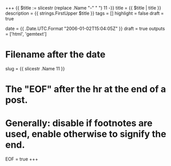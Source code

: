 +++
{{ $title := slicestr (replace .Name "-" " ") 11 -}}
title = {{ $title | title }}
description = {{ strings.FirstUpper $title }}
tags = []
highlight = false
draft = true

date = {{ .Date.UTC.Format "2006-01-02T15:04:05Z" }}
draft = true
outputs = ['html', 'gemtext']
# Filename after the date
slug = {{ slicestr .Name 11 }}
# The "EOF" after the hr at the end of a post.
# Generally: disable if footnotes are used, enable otherwise to signify the end.
EOF = true
+++



